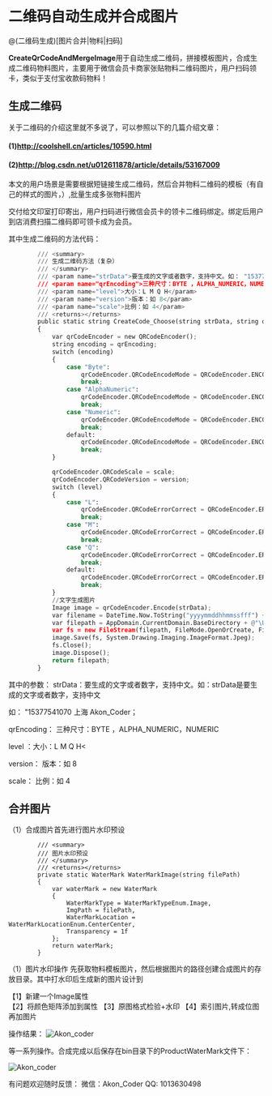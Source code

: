 # 二维码自动生成并合成图片
@(二维码生成)[图片合并|物料|扫码]

**CreateQrCodeAndMergeImage**用于自动生成二维码，拼接模板图片，合成生成二维码物料图片，主要用于微信会员卡商家张贴物料二维码图片，用户扫码领卡，类似于支付宝收款码物料！


## 生成二维码

关于二维码的介绍这里就不多说了，可以参照以下的几篇介绍文章：

#### (1)http://coolshell.cn/articles/10590.html

#### (2)http://blog.csdn.net/u012611878/article/details/53167009

本文的用户场景是需要根据短链接生成二维码，然后合并物料二维码的模板（有自己的样式的图片，）,批量生成多张物料图片

交付给文印室打印寄出，用户扫码进行微信会员卡的领卡二维码绑定。绑定后用户到店消费扫描二维码即可领卡成为会员。


其中生成二维码的方法代码：
``` python
        /// <summary>
        /// 生成二维码方法（复杂）
        /// </summary>
        /// <param name="strData">要生成的文字或者数字，支持中文。如： "15377541070 上海 Akon_Coder</param>
        /// <param name="qrEncoding">三种尺寸：BYTE ，ALPHA_NUMERIC，NUMERIC</param>
        /// <param name="level">大小：L M Q H</param>
        /// <param name="version">版本：如 8</param>
        /// <param name="scale">比例：如 4</param>
        /// <returns></returns>
        public static string CreateCode_Choose(string strData, string qrEncoding, string level, int version, int scale)
        {
            var qrCodeEncoder = new QRCodeEncoder();
            string encoding = qrEncoding;
            switch (encoding)
            {
                case "Byte":
                    qrCodeEncoder.QRCodeEncodeMode = QRCodeEncoder.ENCODE_MODE.BYTE;
                    break;
                case "AlphaNumeric":
                    qrCodeEncoder.QRCodeEncodeMode = QRCodeEncoder.ENCODE_MODE.ALPHA_NUMERIC;
                    break;
                case "Numeric":
                    qrCodeEncoder.QRCodeEncodeMode = QRCodeEncoder.ENCODE_MODE.NUMERIC;
                    break;
                default:
                    qrCodeEncoder.QRCodeEncodeMode = QRCodeEncoder.ENCODE_MODE.BYTE;
                    break;
            }

            qrCodeEncoder.QRCodeScale = scale;
            qrCodeEncoder.QRCodeVersion = version;
            switch (level)
            {
                case "L":
                    qrCodeEncoder.QRCodeErrorCorrect = QRCodeEncoder.ERROR_CORRECTION.L;
                    break;
                case "M":
                    qrCodeEncoder.QRCodeErrorCorrect = QRCodeEncoder.ERROR_CORRECTION.M;
                    break;
                case "Q":
                    qrCodeEncoder.QRCodeErrorCorrect = QRCodeEncoder.ERROR_CORRECTION.Q;
                    break;
                default:
                    qrCodeEncoder.QRCodeErrorCorrect = QRCodeEncoder.ERROR_CORRECTION.H;
                    break;
            }
            //文字生成图片
            Image image = qrCodeEncoder.Encode(strData);
            var filename = DateTime.Now.ToString("yyyymmddhhmmssfff") + ".jpg";
            var filepath = AppDomain.CurrentDomain.BaseDirectory + @"\UploadPic\" + filename;
            var fs = new FileStream(filepath, FileMode.OpenOrCreate, FileAccess.Write);
            image.Save(fs, System.Drawing.Imaging.ImageFormat.Jpeg);
            fs.Close();
            image.Dispose();
            return filepath;
        }
```
其中的参数：
strData：要生成的文字或者数字，支持中文。如：strData是要生成的文字或者数字，支持中文

如： "15377541070 上海 Akon_Coder；

qrEncoding： 三种尺寸：BYTE ，ALPHA_NUMERIC，NUMERIC

level ：大小：L M Q H<

version： 版本：如 8

scale： 比例：如 4

## 合并图片

（1）合成图片首先进行图片水印预设
```
        /// <summary>
        /// 图片水印预设
        /// </summary>
        /// <returns></returns>
        private static WaterMark WaterMarkImage(string filePath)
        {
            var waterMark = new WaterMark
            {
                WaterMarkType = WaterMarkTypeEnum.Image,
                ImgPath = filePath,
                WaterMarkLocation = WaterMarkLocationEnum.CenterCenter,
                Transparency = 1f
            };
            return waterMark;
        }
```

（1）图片水印操作
先获取物料模板图片，然后根据图片的路径创建合成图片的存放目录。其中打水印后生成新的图片设计到

【1】新建一个Image属性  
【2】将颜色矩阵添加到属性
【3】原图格式检验+水印
【4】索引图片,转成位图再加图片

操作结果：
![Akon_coder](https://github.com/AkonCoder/CreateQrCodeAndMergeImage/blob/master/CreateQrCodeAndMergeImage/TestImg/2.png)   

等一系列操作。合成完成以后保存在bin目录下的ProductWaterMark文件下：

![Akon_coder](https://github.com/AkonCoder/CreateQrCodeAndMergeImage/blob/master/CreateQrCodeAndMergeImage/TestImg/1.png) 

有问题欢迎随时反馈：
微信：Akon_Coder 
QQ: 1013630498




  



